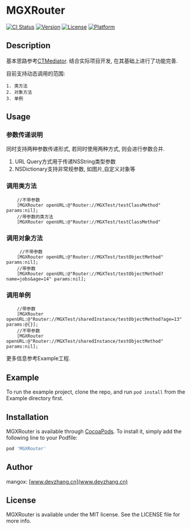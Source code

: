 # MGXRouter

[![CI Status](https://img.shields.io/travis/329735967@qq.com/MGXRouter.svg?style=flat)](https://travis-ci.org/329735967@qq.com/MGXRouter)
[![Version](https://img.shields.io/cocoapods/v/MGXRouter.svg?style=flat)](https://cocoapods.org/pods/MGXRouter)
[![License](https://img.shields.io/cocoapods/l/MGXRouter.svg?style=flat)](https://cocoapods.org/pods/MGXRouter)
[![Platform](https://img.shields.io/cocoapods/p/MGXRouter.svg?style=flat)](https://cocoapods.org/pods/MGXRouter)

## Description
基本思路参考[CTMediator](https://github.com/casatwy/CTMediator). 结合实际项目开发, 在其基础上进行了功能完善.

目前支持动态调用的范围:

    1. 类方法
    2. 对象方法
    3. 单例

## Usage  

### 参数传递说明

同时支持两种参数传递形式, 若同时使用两种方式, 则会进行参数合并. 

 1. URL Query方式用于传递NSString类型参数
 2. NSDictionary支持非常规参数, 如图片,自定义对象等

### 调用类方法

```
    //不带参数
    [MGXRouter openURL:@"Router://MGXTest/testClassMethod" params:nil];
    //带参数的类方法
    [MGXRouter openURL:@"Router://MGXTest/testClassMethod"
```  
 
### 调用对象方法

```
	 //不带参数
    [MGXRouter openURL:@"Router://MGXTest/testObjectMethod" params:nil];
    //带参数
    [MGXRouter openURL:@"Router://MGXTest/testObjectMethod?name=jobs&age=14" params:nil];
```

### 调用单例

```
    //带参数
    [MGXRouter openURL:@"Router://MGXTest/sharedInstance/testObjectMethod?age=13" params:@{}];
    //不带参数
    [MGXRouter openURL:@"Router://MGXTest/sharedInstance/testObjectMethod" params:nil];
```

更多信息参考Example工程.


## Example

To run the example project, clone the repo, and run `pod install` from the Example directory first.

## Installation

MGXRouter is available through [CocoaPods](https://cocoapods.org). To install
it, simply add the following line to your Podfile:

```ruby
pod 'MGXRouter'
```

## Author

mangox: [www.devzhang.cn](www.devzhang.cn)

## License

MGXRouter is available under the MIT license. See the LICENSE file for more info.
